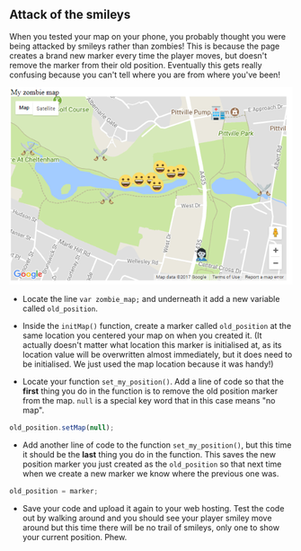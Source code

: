 ## Attack of the smileys

When you tested your map on your phone, you probably thought you were being attacked by smileys rather than zombies! This is because the page creates a brand new marker every time the player moves, but doesn't remove the marker from their old position. Eventually this gets really confusing because you can't tell where you are from where you've been!

![Attack of the smileys](images/attack-smileys.png)

+ Locate the line `var zombie_map;` and underneath it add a new variable called `old_position`.

+ Inside the `initMap()` function, create a marker called `old_position` at the same location you centered your map on when you created it. (It actually doesn't matter what location this marker is initialised at, as its location value will be overwritten almost immediately, but it does need to be initialised. We just used the map location because it was handy!)

+ Locate your function `set_my_position()`. Add a line of code so that the **first** thing you do in the function is to remove the old position marker from the map. `null` is a special key word that in this case means "no map".

```JavaScript
old_position.setMap(null);
```

+ Add another line of code to the function `set_my_position()`, but this time it should be the **last** thing you do in the function. This saves the new position marker you just created as the `old_position` so that next time when we create a new marker we know where the previous one was.

```JavaScript
old_position = marker;
```

+ Save your code and upload it again to your web hosting. Test the code out by walking around and you should see your player smiley move around but this time there will be no trail of smileys, only one to show your current position. Phew.
